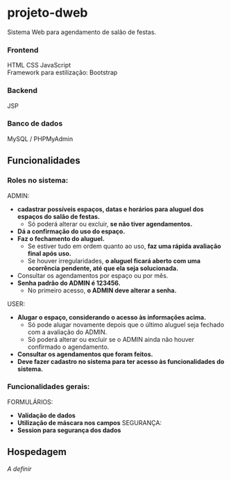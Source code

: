 # projeto-dweb
Sistema Web para agendamento de salão de festas.
### Frontend
HTML CSS JavaScript<br>
Framework para estilização: Bootstrap
### Backend
JSP
### Banco de dados
MySQL / PHPMyAdmin
## Funcionalidades
### Roles no sistema:
ADMIN:
- **cadastrar possíveis espaços, datas e horários para aluguel dos espaços do salão de festas.**
  - Só poderá alterar ou excluir, **se não tiver agendamentos.**
- **Dá a confirmação do uso do espaço.**
- **Faz o fechamento do aluguel.**
  - Se estiver tudo em ordem quanto ao uso, **faz uma rápida avaliação final após uso.**
  - Se houver irregularidades, **o aluguel ficará aberto com uma ocorrência pendente, até que ela seja solucionada.**
- Consultar os agendamentos por espaço ou por mês.
- **Senha padrão do ADMIN é 123456.**
  - No primeiro acesso, **o ADMIN deve alterar a senha.**

USER:
- **Alugar o espaço, considerando o acesso às informações acima.**
  - Só pode alugar novamente depois que o último aluguel seja fechado com a avaliação do ADMIN.
  - Só poderá alterar ou excluir se o ADMIN ainda não houver confirmado o agendamento.
- **Consultar os agendamentos que foram feitos.**
- **Deve fazer cadastro no sistema para ter acesso às funcionalidades do sistema.**
### Funcionalidades gerais:
FORMULÁRIOS:
- **Validação de dados**
- **Utilização de máscara nos campos**
SEGURANÇA:
- **Session para segurança dos dados**
## Hospedagem
*A definir*
